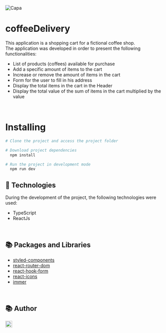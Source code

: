 ![Capa](https://user-images.githubusercontent.com/62303172/221061091-01f0f6c5-e590-4a6b-a416-ba261bf104ad.png)

# coffeeDelivery
This application is a shopping cart for a fictional coffee shop. <br>
The application was developed in order to present the following functionalities:
  * List of products (coffees) available for purchase
  * Add a specific amount of items to the cart
  * Increase or remove the amount of items in the cart
  * Form for the user to fill in his address
  * Display the total items in the cart in the Header
  * Display the total value of the sum of items in the cart multiplied by the value
<br>


# Installing
```bash
# Clone the project and access the project folder

# Download project dependencies
  npm install

# Run the project in development mode
  npm run dev
```

## 🚀 Technologies
During the development of the project, the following technologies were used:
* TypeScript
* ReactJs

<br>

## 📚 Packages and Libraries
* [styled-components](https://www.npmjs.com/package/styled-components)
* [react-router-dom](https://www.npmjs.com/package/react-router-dom)
* [react-hook-form](https://www.npmjs.com/package/react-hook-form)
* [react-icons](https://www.npmjs.com/package/react-icons)
* [immer](https://www.npmjs.com/package/immer)


<br>

## 📚 Author
<a href="https://www.linkedin.com/in/dayanesallet/" target="_blank"><img align="left" src="https://raw.githubusercontent.com/yushi1007/yushi1007/main/images/linkedin.svg" alt="" width="21px"/></a>
